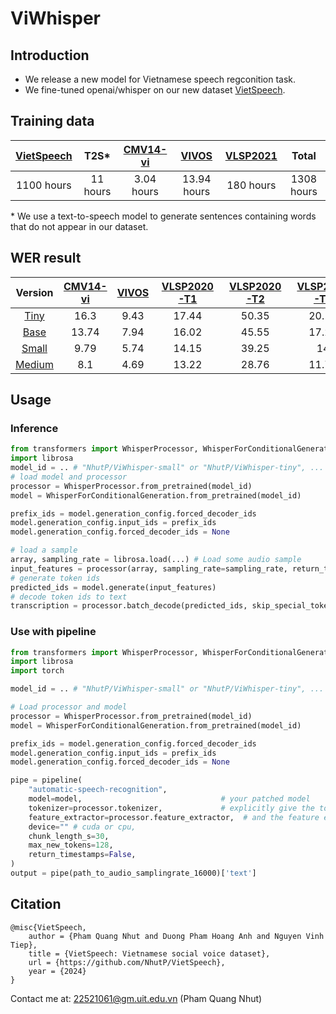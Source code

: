 # ViWhisper
## Introduction
- We release a new model for Vietnamese speech regconition task.
- We fine-tuned openai/whisper on our new dataset [VietSpeech](https://huggingface.co/datasets/NhutP/VietSpeech).

## Training data

| [VietSpeech](https://huggingface.co/datasets/NhutP/VietSpeech) | T2S* | [CMV14-vi](https://huggingface.co/datasets/mozilla-foundation/common_voice_14_0) |[VIVOS](https://huggingface.co/datasets/AILAB-VNUHCM/vivos)| [VLSP2021](https://vlsp.org.vn/index.php/resources) | Total|
|:----------:|:----------:|:----------:|:----------:|:----------:|:----------:|
|   1100 hours  |   11  hours |   3.04 hours  |    13.94  hours| 180 hours | 1308 hours |

\* We use a text-to-speech model to generate sentences containing words that do not appear in our dataset.

## WER result
|Version| [CMV14-vi](https://huggingface.co/datasets/mozilla-foundation/common_voice_14_0) | [VIVOS](https://huggingface.co/datasets/AILAB-VNUHCM/vivos) | [VLSP2020-T1](https://vlsp.org.vn/index.php/resources) | [VLSP2020-T2](https://vlsp.org.vn/index.php/resources) | [VLSP2021-T1](https://vlsp.org.vn/index.php/resources) | [VLSP2021-T2](https://vlsp.org.vn/index.php/resources) |[Bud500](https://huggingface.co/datasets/linhtran92/viet_bud500) |
|:----------:|:----------:|:----------:|:----------:|:----------:|:----------:|:----------:|:----------:|
|[Tiny](https://huggingface.co/NhutP/ViWhisper-tiny)|16.3|9.43|17.44|50.35| 20.15 | 13.86 | 7.86 |
|[Base](https://huggingface.co/NhutP/ViWhisper-base)|13.74|7.94|16.02|45.55| 17.25 | 12.32 | 6.63 |
|[Small](https://huggingface.co/NhutP/ViWhisper-small)|9.79|5.74|14.15|39.25| 14 | 10.06 | 5.97 |
|[Medium](https://huggingface.co/NhutP/ViWhisper-medium)|8.1|4.69|13.22|28.76| 11.78 | 8.28 | 5.38 |


## Usage
### Inference
```python
from transformers import WhisperProcessor, WhisperForConditionalGeneration
import librosa
model_id = .. # "NhutP/ViWhisper-small" or "NhutP/ViWhisper-tiny", ...
# load model and processor
processor = WhisperProcessor.from_pretrained(model_id)
model = WhisperForConditionalGeneration.from_pretrained(model_id)

prefix_ids = model.generation_config.forced_decoder_ids
model.generation_config.input_ids = prefix_ids
model.generation_config.forced_decoder_ids = None

# load a sample
array, sampling_rate = librosa.load(...) # Load some audio sample
input_features = processor(array, sampling_rate=sampling_rate, return_tensors="pt").input_features 
# generate token ids
predicted_ids = model.generate(input_features)
# decode token ids to text
transcription = processor.batch_decode(predicted_ids, skip_special_tokens=True)
```
### Use with pipeline
```python
from transformers import WhisperProcessor, WhisperForConditionalGeneration, pipeline
import librosa
import torch

model_id = .. # "NhutP/ViWhisper-small" or "NhutP/ViWhisper-tiny", ...

# Load processor and model
processor = WhisperProcessor.from_pretrained(model_id)
model = WhisperForConditionalGeneration.from_pretrained(model_id)

prefix_ids = model.generation_config.forced_decoder_ids
model.generation_config.input_ids = prefix_ids
model.generation_config.forced_decoder_ids = None

pipe = pipeline(
    "automatic-speech-recognition",
    model=model,                               # your patched model
    tokenizer=processor.tokenizer,             # explicitly give the tokenizer
    feature_extractor=processor.feature_extractor,  # and the feature extractor
    device="" # cuda or cpu,
    chunk_length_s=30,
    max_new_tokens=128,
    return_timestamps=False,
)
output = pipe(path_to_audio_samplingrate_16000)['text']
```

## Citation

```
@misc{VietSpeech,
    author = {Pham Quang Nhut and Duong Pham Hoang Anh and Nguyen Vinh Tiep},
    title = {VietSpeech: Vietnamese social voice dataset},
    url = {https://github.com/NhutP/VietSpeech},
    year = {2024}
}
```

Contact me at: 22521061@gm.uit.edu.vn (Pham Quang Nhut)
